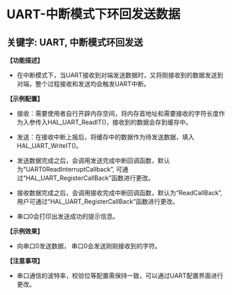# UART-中断模式下环回发送数据
## 关键字: UART, 中断模式环回发送

**【功能描述】**
+ 在中断模式下，当UART接收到对端发送数据时，又将刚接收到的数据发送到对端，整个过程接收和发送均会触发UART中断。

**【示例配置】**
+ 接收：需要使用者自行开辟内存空间，将内存首地址和需要接收的字符长度作为入参传入HAL_UART_ReadIT()，接收到的数据会存到缓存中。

+ 发送：在接收中断上报后，将缓存中的数据作为待发送数据，填入HAL_UART_WriteIT()。

+ 发送数据完成之后，会调用发送完成中断回调函数，默认为“UART0ReadInterruptCallback”, 可通过“HAL_UART_RegisterCallBack”函数进行更改。

+ 接收数据完成之后，会调用接收完成中断回调函数，默认为“ReadCallBack”, 用户可通过“HAL_UART_RegisterCallBack”函数进行更改。

+ 串口0会打印出发送成功的提示信息。

**【示例效果】**
+ 向串口0发送数据， 串口0会发送刚刚接收到的字符。

**【注意事项】**
+ 串口通信的波特率，校验位等配置需保持一致，可以通过UART配置界面进行更改。